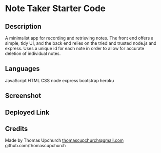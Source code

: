 # Note Taker Starter Code

## Description
A minimalist app for recording and retrieving notes. The front end offers a simple, tidy UI, and the back end relies on the tried and trusted node.js and express. Uses a unique id for each note in order to allow for accurate deletion of individual notes.


## Languages
JavaScript
HTML
CSS
node
express
bootstrap
heroku

## Screenshot


## Deployed Link


## Credits
Made by Thomas Upchurch
thomascupchurch@gmail.com
github.com/thomascupchurch
